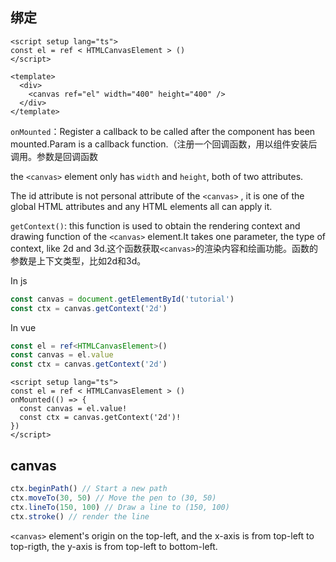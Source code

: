 ## 绑定

```vue
<script setup lang="ts">
const el = ref < HTMLCanvasElement > ()
</script>

<template>
  <div>
    <canvas ref="el" width="400" height="400" />
  </div>
</template>
```

`onMounted`：Register a callback to be called after the component has been mounted.Param is a callback function.（注册一个回调函数，用以组件安装后调用。参数是回调函数

the `<canvas>` element only has `width` and `height`, both of two attributes.

The id attribute is not personal attribute of the `<canvas>` , it is one of the global HTML attributes and any HTML elements all can apply it.

`getContext()`: this function is used to obtain the rendering context and drawing function of the `<canvas>` element.It takes one parameter, the type of context, like 2d and 3d.这个函数获取`<canvas>`的渲染内容和绘画功能。函数的参数是上下文类型，比如2d和3d。

In js

```js
const canvas = document.getElementById('tutorial')
const ctx = canvas.getContext('2d')
```

In vue

```typescript
const el = ref<HTMLCanvasElement>()
const canvas = el.value
const ctx = canvas.getContext('2d')
```

```vue
<script setup lang="ts">
const el = ref < HTMLCanvasElement > ()
onMounted(() => {
  const canvas = el.value!
  const ctx = canvas.getContext('2d')!
})
</script>
```

## canvas

```js
ctx.beginPath() // Start a new path
ctx.moveTo(30, 50) // Move the pen to (30, 50)
ctx.lineTo(150, 100) // Draw a line to (150, 100)
ctx.stroke() // render the line
```

`<canvas>` element's origin on the top-left, and the x-axis is from top-left to top-rigth, the y-axis is from top-left to bottom-left.

